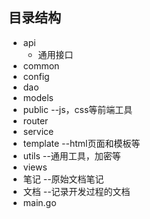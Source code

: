 ## 目录结构

- api
  - 通用接口
- common
- config
- dao
- models
- public  --js，css等前端工具
- router
- service
- template  --html页面和模板等
- utils  --通用工具，加密等
- views
- 笔记  --原始文档笔记
- 文档  --记录开发过程的文档
- main.go